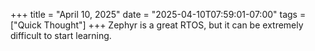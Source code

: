 +++
title = "April 10, 2025"
date = "2025-04-10T07:59:01-07:00"
tags = ["Quick Thought"]
+++
Zephyr is a great RTOS, but it can be extremely difficult to start learning.

